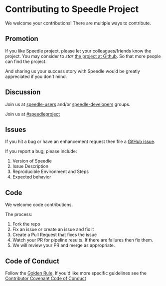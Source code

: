 # Contributing to Speedle Project

We welcome your contributions! There are multiple ways to contribute.

## Promotion

If you like Speedle project, please let your colleagues/friends know the project. You may consider to _star_ [the project at Github](https://github.com/oracle/speedle). So that more people can find the project.

And sharing us your success story with Speedle would be greatly appreciated if you don't mind.


## Discussion

Join us at [speedle-users](https://groups.google.com/forum/#!forum/speedle-users) and/or [speedle-developers](https://groups.google.com/forum/#!forum/speedle-developers) groups.

Join us at [#speedleproject](https://join.slack.com/t/speedleproject/shared_invite/enQtNTI4NjUzMzM0MTMxLTQ4MTBiOGMxMDUxMDRkZWRkOGNkMmY4MzVmZDQxYTBiZjk4NzlmZjRlYTJiY2E0NjYyYTM4OTAzM2NhMDMwNzc)

## Issues

If you hit a bug or have an enhancement request then file a [GitHub issue](https://github.com/oracle/speedle/issues).

If you report a bug, please include:

1. Version of Speedle
2. Issue Description
3. Reproducible Environment and Steps
4. Expected behavior


## Code

We welcome code contributions.

The process:

1. Fork the repo
2. Fix an issue or create an issue and fix it
3. Create a Pull Request that fixes the issue
4. Watch your PR for pipeline results. If there are failures then fix them.
5. We will review your PR and merge as appropriate.

## Code of Conduct

Follow the [Golden Rule](https://en.wikipedia.org/wiki/Golden_Rule). If
you'd like more specific guidelines see the
[Contributor Covenant Code of Conduct](https://www.contributor-covenant.org/version/1/4/code-of-conduct.html)
